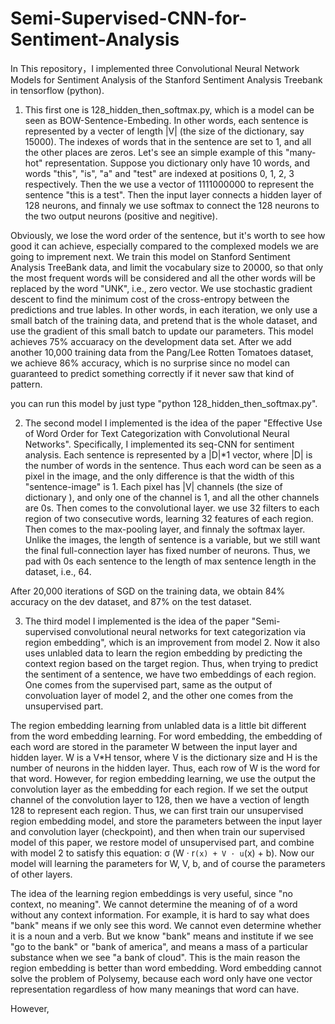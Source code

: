 # Semi-Supervised-CNN-for-Sentiment-Analysis

In This repository，I implemented three Convolutional Neural Network Models for Sentiment Analysis of the Stanford Sentiment Analysis Treebank in tensorflow (python).

1. This first one is 128_hidden_then_softmax.py, which is a model can be seen as BOW-Sentence-Embeding. In other words, each sentence is represented by a vecter of length |V| (the size of the dictionary, say 15000). The indexes of words that in the sentence are set to 1, and all the other places are zeros. Let's see an simple example of this "many-hot" representation. Suppose you dictionary only have 10 words, and words "this", "is", "a" and "test" are indexed at positions 0, 1, 2, 3 respectively. Then the we use a vector of 1111000000 to represent the sentence "this is a test". Then the input layer connects a hidden layer of 128 neurons, and finnaly we use softmax to connect the 128 neurons to the two output neurons (positive and negitive).

Obviously, we lose the word order of the sentence, but it's worth to see how good it can achieve, especially compared to the complexed models we are going to imprement next. We train this model on Stanford Sentiment Analysis TreeBank data, and limit the vocabulary size to 20000, so that only the most frequent words will be considered and all the other words will be replaced by the word "UNK", i.e., zero vector. We use stochastic gradient descent to find the minimum cost of the cross-entropy between the predictions and true lables. In other words, in each iteration, we only use a small batch of the training data, and pretend that is the whole dataset, and use the gradient of this small batch to update our parameters. This model achieves 75% accuaracy on the development data set. After we add another 10,000 training data from the Pang/Lee Rotten Tomatoes dataset, we achieve 86% accuracy, which is no surprise since no model can guaranteed to predict something correctly if it never saw that kind of pattern. 

you can run this model by just type "python 128_hidden_then_softmax.py".

2. The second model I implemented is the idea of the paper "Effective Use of Word Order for Text Categorization with Convolutional Neural Networks". Specifically, I implemented its seq-CNN for sentiment analysis. Each sentence is represented by a |D|*1 vector, where |D| is the number of words in the sentence. Thus each word can be seen as a pixel in the image, and the only difference is that the width of this "sentence-image" is 1. Each pixel has |V| channels (the size of dictionary ), and only one of the channel is 1, and all the other channels are 0s. Then comes to the convolutional layer. we use 32 filters to each region of two consecutive words, learning 32 features of each region. Then comes to the max-pooling layer, and finnaly the softmax layer. Unlike the images, the length of sentence is a variable, but we still want the final full-connection layer has fixed number of neurons. Thus, we pad with 0s each sentence to the length of max sentence length in the dataset, i.e., 64. 

After 20,000 iterations of SGD on the training data, we obtain 84% accuracy on the dev dataset, and 87% on the test dataset.

3. The third model I implemented is the idea of the paper "Semi-supervised convolutional neural networks for text categorization via region embedding", which is an improvement from model 2. Now it also uses unlabled data to learn the region embedding by predicting the context region based on the target region. Thus, when trying to predict the sentiment of a sentence, we have two embeddings of each region. One comes from the supervised part, same as the output of convoluation layer of model 2, and the other one comes from the unsupervised part. 

The region embedding learning from unlabled data is a little bit different from the word embedding learning. For word embedding, the embedding of each word are stored in the parameter W between the input layer and hidden layer. W is a V*H tensor, where V is the dictionary size and H is the number of neurons in the hidden layer. Thus, each row of W is the word for that word. However, for region embedding learning, we use the output the convolution layer as the embedding for each region. If we set the output channel of the convolution layer to 128, then we have a vection of length 128 to represent each region. Thus, we can first train our unsupervised region embedding model, and store the parameters between the input layer and convolution layer (checkpoint), and then when train our supervised model of this paper, we restore model of unsupervised part, and combine with model 2 to satisfy this equation: σ (W · r`(x) + V · u`(x) + b). Now our model will learning the parameters for W, V, b, and of course the parameters of other layers. 

The idea of the learning region embeddings is very useful, since "no context, no meaning". We cannot determine the meaning of of a word without any context information. For example, it is hard to say what does "bank" means if we only see this word. We cannot even determine whether it is a noun and a verb. But we know "bank" means and institute if we see "go to the bank" or "bank of america", and means a mass of a particular substance when we see "a bank of cloud". This is the main reason the region embedding is better than word embedding. Word embedding cannot solve the problem of Polysemy, because each word only have one vector representation regardless of how many meanings that word can have. 

However, 
